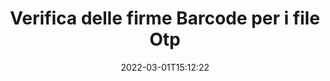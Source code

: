 ---
############################# Static ############################
layout: "auto-gen-signature"
date: 2022-03-01T15:12:22
draft: false
operation: Verify
signaturetype: Barcode
fileformat: Otp
productName: Java
lang: it
productCode: java
otherformats: pdf doc docx docm dot dotm dotx odt ott rtf xls xlsx xlsm xlsb csv ods ots xltx xltm ppt pptx pps ppsx odp otp potx potm pptm ppsm png jpg bmp gif tiff svg webp wmf
breadcrumb: Put Barcode signature on Otp for Java

############################# Head ############################
head_title: "Verifica delle firme Barcode per i file Otp tramite Java"
head_description: "Utilizza solo poche righe di codice Java per verificare i documenti Otp e le relative firme Barcode."

############################# Header ############################
title: "Verifica delle firme Barcode per i file Otp"
description: "L'API per Java offre l'opportunità di verificare le firme Barcode nei documenti Otp. La verifica delle firme elettroniche all'interno dei tuoi documenti Otp potrebbe essere eseguita in modo rapido e semplice."
bg_image: "https://cms.admin.containerize.com/templates/aspose/App_Themes/V3/images/bg/header1.png"
bg_overlay: false
button:
    enable: true

############################# SubMenu ############################
submenu:
    enable: true

    left:
        img_alt: "GroupDocs.Signature for Java"
        image: "https://cms.admin.containerize.com/templates/groupdocs/images/product-logos/90x90-noborder/groupdocs-signature-java.png"
        product: "GroupDocs.Signature"
        platform: "Java"



############################# About ############################
about:
    enable: true
    title: "Scopri le nuove funzionalità dell'API GroupDocs.Signature for Java"
    content: |
        L'API [GroupDocs.Signature for Java](https://products.groupdocs.com/signature/java/) offre un'ampia gamma di modi per elaborare numerosi formati di documenti utilizzando le firme elettroniche. Sono supportati molti tipi di firme digitali come testi, immagini, certificati digitali, codici a barre, codici QR, timbri o metadati. I clienti possono aggiungere, rimuovere, modificare, convalidare o cercare firme digitali in PDF, documenti MS Word, cartelle di lavoro MS Excel, presentazioni MS PowerPoint, file Adobe Photoshop e vari formati di immagine. È disponibile un numero sorprendente di funzioni e impostazioni aggiuntive.
    

############################# Steps ############################
steps:
    enable: true
    title_left: "Come convalidare le firme Barcode nel tuo documento Otp"
    content_left: |
        [GroupDocs.Signature for Java](https://products.groupdocs.com/signature/java/) include funzioni utili come la verifica delle firme Barcode apposte in Otp documenti. Usa questa opportunità senza implementare codice aggiuntivo.
        
        * In primo luogo, istanziare la classe Signature fornendo come parametro del costruttore il percorso di un documento che dovrebbe essere verificato.
        * In secondo luogo, crea un nuovo oggetto VerifyOptions e imposta tutte le proprietà richieste.
        * Infine, richiama il metodo Verify dell'oggetto di Signature passando l'istanza di VerifyOptions.
        * Quindi elaborare i risultati della verifica.

    title_right: "Requisiti di sistema"
    content_right: |
        GroupDocs.Signature for Java sono supportati su tutte le principali piattaforme e sistemi operativi. Prima di eseguire il codice seguente, assicurati di avere i seguenti prerequisiti installati sul tuo sistema.

        * Sistemi operativi: Microsoft Windows, Linux, MacOS
        * Ambienti di sviluppo: NetBeans, Intellij IDEA, Eclipse, etc.
        * Java runtime: J2SE 6.0 and above
        * Scarica l'ultima versione di GroupDocs.Signature for Java da [Maven](https://repository.groupdocs.com/webapp/#/artifacts/browse/tree/General/repo/com/groupdocs/groupdocs-signature)
         
    code: |
        ```java    
                
        // Set up input Otp file
        String filePath = "input.otp";

        // Instantiate Signature for input file
        Signature signature = new Signature(filePath);

        //Provide verification options
        BarcodeVerifyOptions options = new BarcodeVerifyOptions();

        // process only specified page 
        options.setPageNumber(2);
        options.setAllPages(false);
        // specify text match type
        options.setMatchType(TextMatchType.Contains);
        // specify text pattern to search
        options.setText("Special signature");
                            
        // Verify document signatures
        VerificationResult result = signature.verify(options);

        //process result
        if (result.isValid())
        {
            //..
        }

        ```

############################# Demos ############################
demos:
    enable: true
    title: "Firma con Barcode firme Demo live"
    content: |
       Aggiungi subito varie firme elettroniche al file Otp visitando il sito Web [GroupDocs.Signature App](https://products.groupdocs.app/signature/family).          

############################# More Formats ############################
more_formats:
    enable: true
    title: "Verifica altre firme Barcode utilizzando Java"
    content: |
        "Verifica delle firme elettroniche apposte nei vari documenti. Controlla la qualità delle firme nei formati di file più diffusi come mostrato di seguito."
    format: 
       
       
back_to_top:
    enable: true
---